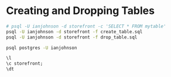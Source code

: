# Creating and Dropping Tables

```sh
# psql -U ianjohnson -d storefront -c 'SELECT * FROM mytable'
psql -U ianjohnson -d storefront -f create_table.sql
psql -U ianjohnson -d storefront -f drop_table.sql
```

```sh
psql postgres -U ianjohnson
```

```sql
\l
\c storefront;
\dt
```

